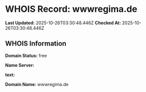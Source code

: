 # WHOIS Record: wwwregima.de

**Last Updated:** 2025-10-26T03:30:48.446Z
**Checked At:** 2025-10-26T03:30:48.446Z

## WHOIS Information

**Domain Status:** free

**Name Server:** 

**text:** 

**Domain Name:** wwwregima.de

